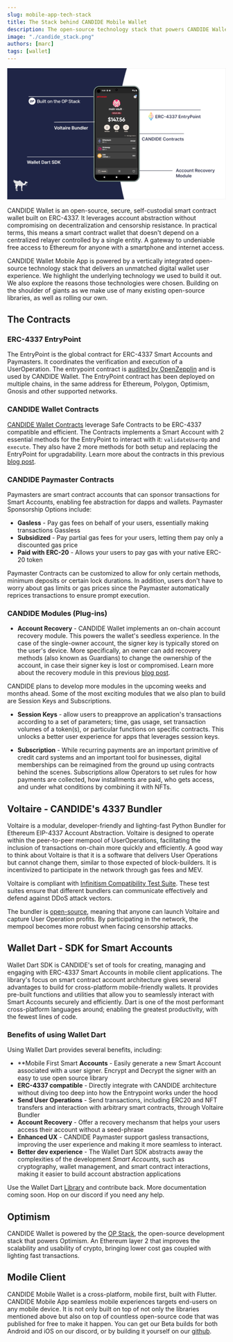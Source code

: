 ```yaml
---
slug: mobile-app-tech-stack
title: The Stack behind CANDIDE Mobile Wallet
description: The open-source technology stack that powers CANDIDE Wallet Mobile App, including ERC-4337 and OP Stack
image: "./candide_stack.png"
authors: [marc]
tags: [wallet]
---
```



![candide_stack](./candide_stack.png)

CANDIDE Wallet is an open-source, secure, self-custodial smart contract wallet built on ERC-4337. It leverages account abstraction without compromising on decentralization and censorship resistance. In practical terms, this means a smart contract wallet that doesn't depend on a centralized relayer controlled by a single entity. A gateway to undeniable free access to Ethereum for anyone with a smartphone and internet access.

CANDIDE Wallet Mobile App is powered by a vertically integrated open-source technology stack that delivers an unmatched digital wallet user experience. We highlight the underlying technology we used to build it out. We also explore the reasons those technologies were chosen. Building on the shoulder of giants as we make use of many existing open-source libraries, as well as rolling our own.

## The Contracts

### ERC-4337 EntryPoint
The EntryPoint is the global contract for ERC-4337 Smart Accounts and Paymasters. It coordinates the verification and execution of a UserOperation. The entrypoint contract is [audited by OpenZepplin](https://blog.openzeppelin.com/eip-4337-ethereum-account-abstraction-incremental-audit) and is used by CANDIDE Wallet. The EntryPoint contract has been deployed on multiple chains, in the same address for Ethereum, Polygon, Optimism, Gnosis and other supported networks.

### CANDIDE Wallet Contracts
[CANDIDE Wallet Contracts](https://github.com/candidelabs/CandideWalletContracts/tree/main/contracts/candideWallet) leverage Safe Contracts to be ERC-4337 compatible and efficient. The Contracts implements a Smart Account with 2 essential methods for the EntryPoint to interact with it: `validateUserOp` and `execute`. They also have 2 more methods for both setup and replacing the EntryPoint for upgradability. Learn more about the contracts in this previous [blog post](https://docs.candidewallet.com/blog/unbundling-candide-core-wallet-contract).

### CANDIDE Paymaster Contracts
Paymasters are smart contract accounts that can sponsor transactions for Smart Accounts, enabling fee abstraction for dapps and wallets. Paymaster Sponsorship Options include: 

- **Gasless** - Pay gas fees on behalf of your users, essentially making transactions Gassless
- **Subsidized** - Pay partial gas fees for your users, letting them pay only a discounted gas price
- **Paid with ERC-20** - Allows your users to pay gas with your native ERC-20 token

Paymaster Contracts can be customized to allow for only certain methods, minimum deposits or certain lock durations. In addition, users don't have to worry about gas limits or gas prices since the Paymaster automatically reprices transactions to ensure prompt execution.

### CANDIDE Modules (Plug-ins)
- **Account Recovery** - CANDIDE Wallet implements an on-chain account recovery module. This powers the wallet's seedless experience. In the case of the single-owner account, the signer key is typically stored on the user's device. More specifically, an owner can add recovery methods (also known as Guardians) to change the ownership of the account, in case their signer key is lost or compromised. Learn more about the recovery module in this previous [blog post](https://docs.candidewallet.com/blog/unbundling-candide-core-wallet-contract).

CANDIDE plans to develop more modules in the upcoming weeks and months ahead. Some of the most exciting modules that we also plan to build are Session Keys and Subscriptions. 

- **Session Keys** - allow users to preapprove an application's transactions according to a set of parameters; time, gas usage, set transaction volumes of a token(s), or particular functions on specific contracts. This unlocks a better user experience for apps that leverages session keys.

- **Subscription** - While recurring payments are an important primitive of credit card systems and an important tool for businesses, digital memberships can be reimagined from the ground up using contracts behind the scenes. Subscriptions allow Operators to set rules for how payments are collected, how installments are paid, who gets access, and under what conditions by combining it with NFTs.


## Voltaire - CANDIDE's 4337 Bundler 

Voltaire is a modular, developer-friendly and lighting-fast Python Bundler for Ethereum EIP-4337 Account Abstraction. Voltaire is designed to operate within the peer-to-peer mempool of UserOperations, facilitating the inclusion of transactions on-chain more quickly and efficiently. A good way to think about Voltaire is that it is a software that delivers User Operations but cannot change them, similar to those expected of block-builders. It is incentivized to participate in the network through gas fees and MEV. 

Voltaire is compliant with [Infinitism Compatibility Test Suite](https://github.com/eth-infinitism/bundler-spec-tests). These test suites ensure that different bundlers can communicate effectively and defend against DDoS attack vectors. 

The bundler is [open-source](https://github.com/candidelabs/voltaire), meaning that anyone can launch Voltaire and capture User Operation profits. By participating in the network, the mempool becomes more robust when facing censorship attacks.

## Wallet Dart - SDK for Smart Accounts

Wallet Dart SDK is CANDIDE's set of tools for creating, managing and engaging with ERC-4337 Smart Accounts in mobile client applications. The library's focus on smart contract account architecture gives several advantages to build for cross-platform mobile-friendly wallets. It provides pre-built functions and utilities that allow you to seamlessly interact with Smart Accounts securely and efficiently. Dart is one of the most performant cross-platform languages around; enabling the greatest productivity, with the fewest lines of code.

### Benefits of using Wallet Dart

Using Wallet Dart provides several benefits, including:

- **Mobile First Smart **Accounts** - Easily generate a new Smart Account associated with a user signer. Encrypt and Decrypt the signer with an easy to use open source library
- **ERC-4337 compatible** - Directly integrate with CANDIDE architecture without diving too deep into how the Entrypoint works under the hood
- **Send User Operations** - Send transactions, including ERC20 and NFT transfers and interaction with arbitrary smart contracts, through Voltaire Bundler
- **Account Recovery**  - Offer a recovery mechansm that helps your users access their account without a seed-phrase
- **Enhanced UX** - CANDIDE Paymaster support gasless transactions, improving the user experience and making it more seamless to interact.
- **Better dev experience** - The Wallet Dart SDK abstracts away the complexities of the development *Smart Accounts*, such as cryptography, wallet management, and smart contract interactions, making it easier to build account abstraction applications

Use the Wallet Dart [Library](https://github.com/candidelabs/wallet-dart) and contribute back. More documentation coming soon. Hop on our discord if you need any help.


## Optimism

CANDIDE Wallet is powered by the [OP Stack](https://stack.optimism.io/), the open-source development stack that powers Optimism. An Ethereum layer 2 that improves the scalability and usability of crypto, bringing lower cost gas coupled with lighting fast transactions.

## Modile Client
CANDIDE Mobile Wallet is a cross-platform, mobile first, built with Flutter. CANDIDE Mobile App seamless mobile experiences targets end-users on any mobile device. It is not only built on top of not only the libraries mentioned above but also on top of countless open-source code that was published for free to make it happen. You can get our Beta builds for both Android and iOS on our discord, or by building it yourself on our [github](https://github.com/candidelabs/candide-mobile-app).
